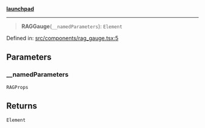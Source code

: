 [**launchpad**](index.md)

***

> **RAGGauge**(`__namedParameters`): `Element`

Defined in: [src/components/rag\_gauge.tsx:5](https://github.com/victorbratov/launchpad/blob/d14315d3bd6634bc1c0e4507f8ad0551e9221cbc/src/components/rag_gauge.tsx#L5)

## Parameters

### \_\_namedParameters

`RAGProps`

## Returns

`Element`
